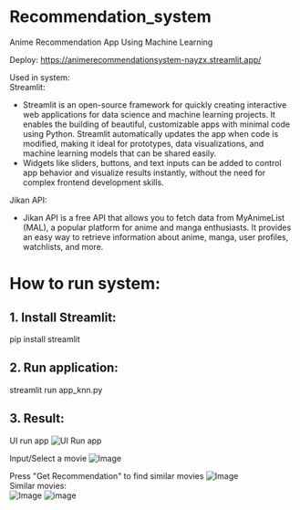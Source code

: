 # Recommendation_system
Anime Recommendation App Using Machine Learning

Deploy: https://animerecommendationsystem-nayzx.streamlit.app/

Used in system: <br>
Streamlit: 
   - Streamlit is an open-source framework for quickly creating interactive web applications for data science and machine learning projects. It enables the building of beautiful, customizable apps with minimal code using Python. Streamlit automatically updates the app when code is modified, making it ideal for prototypes, data visualizations, and machine learning models that can be shared easily.
   - Widgets like sliders, buttons, and text inputs can be added to control app behavior and visualize results instantly, without the need for complex frontend development skills.

Jikan API: 
- Jikan API is a free API that allows you to fetch data from MyAnimeList (MAL), a popular platform for anime and manga enthusiasts. It provides an easy way to retrieve information about anime, manga, user profiles, watchlists, and more.

# How to run system:
## 1. Install Streamlit:

pip install streamlit

## 2. Run application:

streamlit run app_knn.py

## 3. Result:
UI run app
![UI Run app](https://github.com/user-attachments/assets/29dfbba5-38f5-4a32-a369-d57eb84a4db2)

Input/Select a movie
![Image](https://github.com/user-attachments/assets/b44b5625-c0e0-4549-9c24-dba3345f11ea)

Press "Get Recommendation" to find similar movies
![Image](https://github.com/user-attachments/assets/2b8bfbc9-0f41-4fd3-bae4-2b0d9000e1e7)
<br>
Similar movies: <br>
![Image](https://github.com/user-attachments/assets/6a1c60c9-a6ff-41e4-a525-45bca6d93193)
![image](https://github.com/user-attachments/assets/5ff5722d-119f-4be9-b5bf-5f1c5f124d46)

